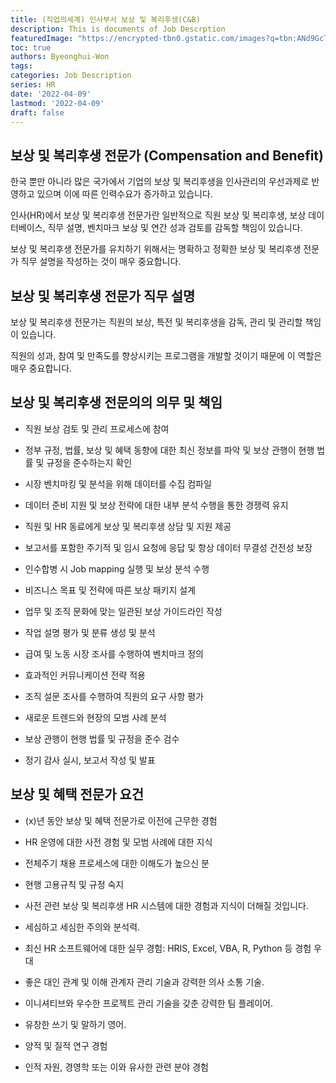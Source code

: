 ```yaml
---
title: (직업의세계) 인사부서 보상 및 복리후생(C&B)
description: This is documents of Job Descrption
featuredImage: "https://encrypted-tbn0.gstatic.com/images?q=tbn:ANd9GcTq8bwhcUmW-JBFKQF46ZgQQ7GIK8AoVypEWeNdlfKNrp3fDvgHrgCRiMD3dQehCwfet1I&usqp=CAU"
toc: true
authors: Byeonghui-Won
tags:
categories: Job Description
series: HR
date: '2022-04-09'
lastmod: '2022-04-09'
draft: false
---
```


## 보상 및 복리후생 전문가 (Compensation and Benefit)

한국 뿐만 아니라 많은 국가에서 기업의 보상 및 복리후생을 인사관리의 우선과제로 반영하고 있으며 이에 따른 인력수요가 증가하고 있습니다. 

인사(HR)에서 보상 및 복리후생 전문가란 일반적으로 직원 보상 및 복리후생, 보상 데이터베이스, 직무 설명, 벤치마크 보상 및 연간 성과 검토를 감독할 책임이 있습니다.

보상 및 복리후생 전문가를 유치하기 위해서는 명확하고 정확한 보상 및 복리후생 전문가 직무 설명을 작성하는 것이 매우 중요합니다.

## 보상 및 복리후생 전문가 직무 설명

보상 및 복리후생 전문가는 직원의 보상, 특전 및 복리후생을 감독, 관리 및 관리할 책임이 있습니다.

직원의 성과, 참여 및 만족도를 향상시키는 프로그램을 개발할 것이기 때문에 이 역할은 매우 중요합니다.

## 보상 및 복리후생 전문의의 의무 및 책임

+ 직원 보상 검토 및 관리 프로세스에 참여

+ 정부 규정, 법률, 보상 및 혜택 동향에 대한 최신 정보를 파악 및 보상 관행이 현행 법률 및 규정을 준수하는지 확인

+ 시장 벤치마킹 및 분석을 위해 데이터를 수집 컴파일

+ 데이터 준비 지원 및 보상 전략에 대한 내부 분석 수행을 통한 경쟁력 유지

+ 직원 및 HR 동료에게 보상 및 복리후생 상담 및 지원 제공

+ 보고서를 포함한 주기적 및 임시 요청에 응답 및 항상 데이터 무결성 건전성 보장

+ 인수합병 시 Job mapping 실행 및 보상 분석 수행

+ 비즈니스 목표 및 전략에 따른 보상 패키지 설계

+ 업무 및 조직 문화에 맞는 일관된 보상 가이드라인 작성

+ 작업 설명 평가 및 분류 생성 및 분석

+ 급여 및 노동 시장 조사를 수행하여 벤치마크 정의

+ 효과적인 커뮤니케이션 전략 적용

+ 조직 설문 조사를 수행하여 직원의 요구 사항 평가

+ 새로운 트렌드와 현장의 모범 사례 분석

+ 보상 관행이 현행 법률 및 규정을 준수 검수

+ 정기 감사 실시, 보고서 작성 및 발표

## 보상 및 혜택 전문가 요건

+ (x)년 동안 보상 및 혜택 전문가로 이전에 근무한 경험

+ HR 운영에 대한 사전 경험 및 모범 사례에 대한 지식

+ 전체주기 채용 프로세스에 대한 이해도가 높으신 분

+ 현행 고용규칙 및 규정 숙지

+ 사전 관련 보상 및 복리후생 HR 시스템에 대한 경험과 지식이 더해질 것입니다.

+ 세심하고 세심한 주의와 분석력.

+ 최신 HR 소프트웨어에 대한 실무 경험: HRIS, Excel, VBA, R, Python 등 경험 우대

+ 좋은 대인 관계 및 이해 관계자 관리 기술과 강력한 의사 소통 기술.

+ 이니셔티브와 우수한 프로젝트 관리 기술을 갖춘 강력한 팀 플레이어.

+ 유창한 쓰기 및 말하기 영어.

+ 양적 및 질적 연구 경험

+ 인적 자원, 경영학 또는 이와 유사한 관련 분야 경험

